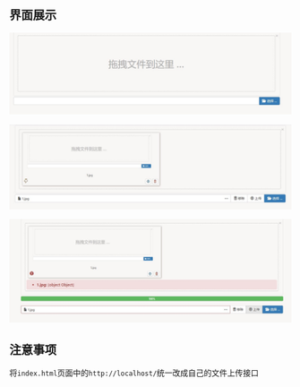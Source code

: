 ## 界面展示
![](/img/1.jpg)

![](/img/2.jpg)

![](/img/3.jpg)

## 注意事项
将`index.html`页面中的`http://localhost/`统一改成自己的文件上传接口
